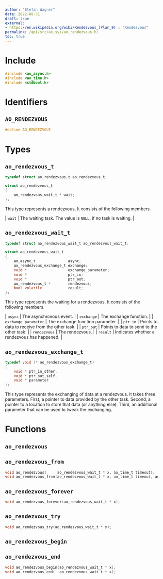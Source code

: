 ```yaml
---
author: "Stefan Wagner"
date: 2022-08-31
draft: true
external:
- https://en.wikipedia.org/wiki/Rendezvous_(Plan_9) : "Rendezvous"
permalink: /api/src/ao_sys/ao_rendezvous.h/
toc: true
---
```


# Include

```c
#include <ao_async.h>
#include <ao_time.h>
#include <stdbool.h>
```

# Identifiers

## `AO_RENDEZVOUS`

```c
#define AO_RENDEZVOUS
```

# Types

## `ao_rendezvous_t`

```c
typedef struct ao_rendezvous_t ao_rendezvous_t;
```

```c
struct ao_rendezvous_t
{
    ao_rendezvous_wait_t * wait;
};
```

This type represents a rendezvous. It consists of the following members.

| `wait` | The waiting task. The value is `NULL`, if no task is waiting. |

## `ao_rendezvous_wait_t`

```c
typedef struct ao_rendezvous_wait_t ao_rendezvous_wait_t;
```

```c
struct ao_rendezvous_wait_t
{
    ao_async_t               async;
    ao_rendezvous_exchange_t exchange;
    void *                   exchange_parameter;
    void *                   ptr_in;
    void *                   ptr_out;
    ao_rendezvous_t *        rendezvous;
    bool volatile            result;
};
```

This type represents the waiting for a rendezvous. It consists of the following members.

| `async` | The asynchronous event. |
| `exchange` | The exchange function. |
| `exchange_parameter` | The exchange function parameter. |
| `ptr_in` | Points to data to receive from the other task. |
| `ptr_out` | Points to data to send to the other task. |
| `rendezvous` | The rendezvous. |
| `result` | Indicates whether a rendezvous has happened.  |

## `ao_rendezvous_exchange_t`

```c
typedef void (* ao_rendezvous_exchange_t)
(
    void * ptr_in_other,
    void * ptr_out_self,
    void * parameter
);
```

This type represents the exchanging of data at a rendezvous. It takes three parameters. First, a pointer to data provided by the other task. Second, a pointer to a location to store that data (or anything else). Third, an additional parameter that can be used to tweak the exchanging.

# Functions

## `ao_rendezvous`
## `ao_rendezvous_from`

```c
void ao_rendezvous(     ao_rendezvous_wait_t * x, ao_time_t timeout);
void ao_rendezvous_from(ao_rendezvous_wait_t * x, ao_time_t timeout, ao_time_t beginning);
```

## `ao_rendezvous_forever`

```c
void ao_rendezvous_forever(ao_rendezvous_wait_t * x);
```

## `ao_rendezvous_try`

```c
void ao_rendezvous_try(ao_rendezvous_wait_t * x);
```

## `ao_rendezvous_begin`
## `ao_rendezvous_end`

```c
void ao_rendezvous_begin(ao_rendezvous_wait_t * x);
void ao_rendezvous_end(  ao_rendezvous_wait_t * x);
```
